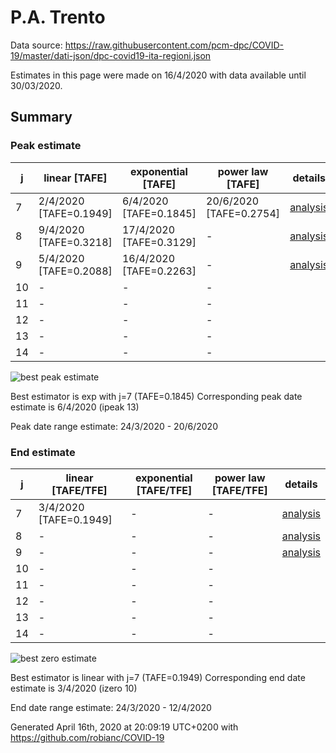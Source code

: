 # P.A. Trento


Data source: https://raw.githubusercontent.com/pcm-dpc/COVID-19/master/dati-json/dpc-covid19-ita-regioni.json

Estimates in this page were made on 16/4/2020 with data available until 30/03/2020.


## Summary 

### Peak estimate 
|j|linear [TAFE]|exponential [TAFE]|power law [TAFE]|details|
|---|----|-----------|---------|-------|
|7|2/4/2020 [TAFE=0.1949]|6/4/2020 [TAFE=0.1845]|20/6/2020 [TAFE=0.2754]|[analysis](COVID-19_p.a._trento_j7_2020-03-30.md)|
|8|9/4/2020 [TAFE=0.3218]|17/4/2020 [TAFE=0.3129]|-|[analysis](COVID-19_p.a._trento_j8_2020-03-30.md)|
|9|5/4/2020 [TAFE=0.2088]|16/4/2020 [TAFE=0.2263]|-|[analysis](COVID-19_p.a._trento_j9_2020-03-30.md)|
|10|-|-|-||
|11|-|-|-||
|12|-|-|-||
|13|-|-|-||
|14|-|-|-||

![best peak estimate](COVID-19_p.a._trento_j7_2020-03-30.png)

Best estimator is exp with j=7 (TAFE=0.1845)
Corresponding peak date estimate is 6/4/2020 (ipeak 13)


Peak date range estimate: 24/3/2020 - 20/6/2020

### End estimate 
|j|linear [TAFE/TFE]|exponential [TAFE/TFE]|power law [TAFE/TFE]|details|
|---|----|-----------|---------|-------|
|7|3/4/2020 [TAFE=0.1949]|-|-|[analysis](COVID-19_p.a._trento_j7_2020-03-30.md)|
|8|-|-|-|[analysis](COVID-19_p.a._trento_j8_2020-03-30.md)|
|9|-|-|-|[analysis](COVID-19_p.a._trento_j9_2020-03-30.md)|
|10|-|-|-||
|11|-|-|-||
|12|-|-|-||
|13|-|-|-||
|14|-|-|-||

![best zero estimate](COVID-19_p.a._trento_j7_2020-03-30.png)

Best estimator is linear with j=7 (TAFE=0.1949)
Corresponding end date estimate is 3/4/2020 (izero 10)


End date range estimate: 24/3/2020 - 12/4/2020

Generated April 16th, 2020 at 20:09:19 UTC+0200 with https://github.com/robianc/COVID-19
